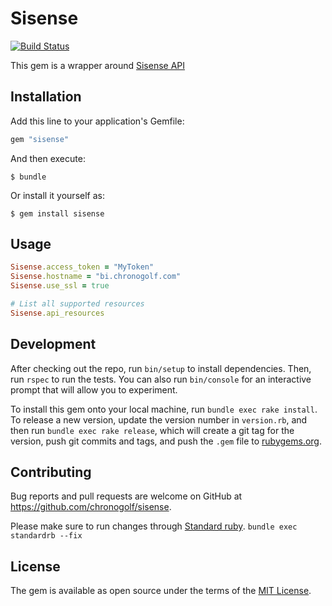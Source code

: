 # Sisense

[![Build Status](https://travis-ci.com/chronogolf/sisense.svg?branch=master)](https://travis-ci.com/chronogolf/sisense)

This gem is a wrapper around [Sisense API](https://developers.sisense.com/display/API2/REST+API+Reference+-+v1.0)

## Installation

Add this line to your application's Gemfile:

```ruby
gem "sisense"
```

And then execute:

    $ bundle

Or install it yourself as:

    $ gem install sisense

## Usage

```ruby
Sisense.access_token = "MyToken"
Sisense.hostname = "bi.chronogolf.com"
Sisense.use_ssl = true

# List all supported resources
Sisense.api_resources
```

## Development

After checking out the repo, run `bin/setup` to install dependencies. Then, run `rspec` to run the tests. You can also run `bin/console` for an interactive prompt that will allow you to experiment.

To install this gem onto your local machine, run `bundle exec rake install`. To release a new version, update the version number in `version.rb`, and then run `bundle exec rake release`, which will create a git tag for the version, push git commits and tags, and push the `.gem` file to [rubygems.org](https://rubygems.org).

## Contributing

Bug reports and pull requests are welcome on GitHub at https://github.com/chronogolf/sisense.

Please make sure to run changes through [Standard ruby](https://github.com/testdouble/standard). `bundle exec standardrb --fix`

## License

The gem is available as open source under the terms of the [MIT License](https://opensource.org/licenses/MIT).
